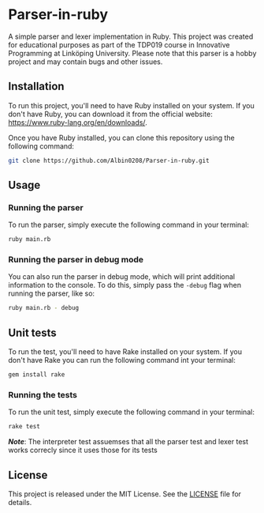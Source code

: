 # Parser-in-ruby
A simple parser and lexer implementation in Ruby. This project was created for educational purposes as part of the TDP019 course in Innovative Programming at Linköping University. Please note that this parser is a hobby project and may contain bugs and other issues.

## Installation
To run this project, you'll need to have Ruby installed on your system. If you don't have Ruby, you can download it from the official website: https://www.ruby-lang.org/en/downloads/.

Once you have Ruby installed, you can clone this repository using the following command:

```bash
git clone https://github.com/Albin0208/Parser-in-ruby.git
```

## Usage

### Running the parser
To run the parser, simply execute the following command in your terminal:


```bash
ruby main.rb
```

### Running the parser in debug mode
You can also run the parser in debug mode, which will print additional information to the console. To do this, simply pass the ``-debug`` flag when running the parser, like so:

```bash
ruby main.rb - debug
```

## Unit tests
To run the test, you'll need to have Rake installed on your system. If you don't have Rake you can run the following command int your terminal:

```bash
gem install rake
```

### Running the tests
To run the unit test, simply execute the following command in your terminal:

```bash
rake test
```

***Note***: The interpreter test assuemses that all the parser test and lexer test works correcly since it uses those for its tests

## License
This project is released under the MIT License. See the [LICENSE](https://github.com/Albin0208/Parser-in-ruby/blob/master/LICENSE) file for details.